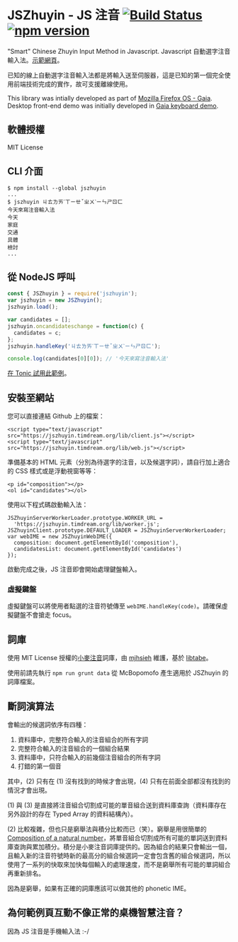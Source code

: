 # JSZhuyin - JS 注音 [![Build Status](https://travis-ci.org/timdream/jszhuyin.svg?branch=master)](https://travis-ci.org/timdream/jszhuyin) [![npm version](https://badge.fury.io/js/jszhuyin.svg)](http://badge.fury.io/js/jszhuyin)

"Smart" Chinese Zhuyin Input Method in Javascript. Javascript 自動選字注音輸入法。[示範網頁](https://jszhuyin.timdream.org/)。

已知的線上自動選字注音輸入法都是將輸入送至伺服器，這是已知的第一個完全使用前端技術完成的實作，故可支援離線使用。

This library was intially developed as part of [Mozilla Firefox OS - Gaia](https://github.com/mozilla-b2g/gaia). Desktop front-end demo was initially developed in [Gaia keyboard demo](https://github.com/timdream/gaia-keyboard-demo).

## 軟體授權

MIT License

## CLI 介面

    $ npm install --global jszhuyin
    ...
    $ jszhuyin ㄐㄊㄌㄞˊㄒㄧㄝˇㄓㄨˋㄧㄣㄕㄖㄈ
    今天來寫注音輸入法
    今天
    家庭
    交通
    具體
    檢討
    ...

## 從 NodeJS 呼叫

```javascript
const { JSZhuyin } = require('jszhuyin');
var jszhuyin = new JSZhuyin();
jszhuyin.load();

var candidates = [];
jszhuyin.oncandidateschange = function(c) {
  candidates = c;
};
jszhuyin.handleKey('ㄐㄊㄌㄞˊㄒㄧㄝˇㄓㄨˋㄧㄣㄕㄖㄈ');

console.log(candidates[0][0]); // '今天來寫注音輸入法'
```

[在 Tonic 試用此範例](https://tonicdev.com/npm/jszhuyin)。

## 安裝至網站

您可以直接連結 Github 上的檔案：

    <script type="text/javascript" src="https://jszhuyin.timdream.org/lib/client.js"></script>
    <script type="text/javascript" src="https://jszhuyin.timdream.org/lib/web.js"></script>

準備基本的 HTML 元素（分別為待選字的注音，以及候選字詞），請自行加上適合的 CSS 樣式或是浮動視窗等等：

    <p id="composition"></p>
    <ol id="candidates"></ol>

使用以下程式碼啟動輸入法：

    JSZhuyinServerWorkerLoader.prototype.WORKER_URL =
      'https://jszhuyin.timdream.org/lib/worker.js';
    JSZhuyinClient.prototype.DEFAULT_LOADER = JSZhuyinServerWorkerLoader;
    var webIME = new JSZhuyinWebIME({
      composition: document.getElementById('composition'),
      candidatesList: document.getElementById('candidates')
    });

啟動完成之後，JS 注音即會開始處理鍵盤輸入。

### 虛擬鍵盤

虛擬鍵盤可以將使用者點選的注音符號傳至 `webIME.handleKey(code)`。請確保虛擬鍵盤不會搶走 focus。

## 詞庫

使用 MIT License 授權的[小麥注音](http://mcbopomofo.openvanilla.org)詞庫，由 [mjhsieh](https://github.com/mjhsieh) 維護，基於 [libtabe](http://sourceforge.net/projects/libtabe/)。

使用前請先執行 `npm run grunt data` 從 McBopomofo 產生適用於 JSZhuyin 的詞庫檔案。

## 斷詞演算法

會輸出的候選詞依序有四種：

1. 資料庫中，完整符合輸入的注音組合的所有字詞
2. 完整符合輸入的注音組合的一個組合結果
3. 資料庫中，只符合輸入的前幾個注音組合的所有字詞
4. 打錯的第一個音

其中，(2) 只有在 (1) 沒有找到的時候才會出現，(4) 只有在前面全部都沒有找到的情況才會出現。

(1) 與 (3) 是直接將注音組合切割成可能的單音組合送到資料庫查詢（資料庫存在另外設計的存在 Typed Array 的資料結構內）。

(2) 比較複雜，但也只是窮舉法與積分比較而已（笑）。窮舉是用很簡單的 <a href="http://stackoverflow.com/questions/8375439">Composition of a natural number</a>，將單音組合切割成所有可能的單詞送到資料庫查詢與累加積分。積分是小麥注音詞庫提供的。因為組合的結果只會輸出一個，且輸入新的注音符號時新的最高分的組合候選詞一定會包含舊的組合候選詞，所以使用了一系列的快取來加快每個輸入的處理速度，而不是窮舉所有可能的單詞組合再重新排名。

因為是窮舉，如果有正確的詞庫應該可以做其他的 phonetic IME。

## 為何範例頁互動不像正常的桌機智慧注音？

因為 JS 注音是手機輸入法 :-/
